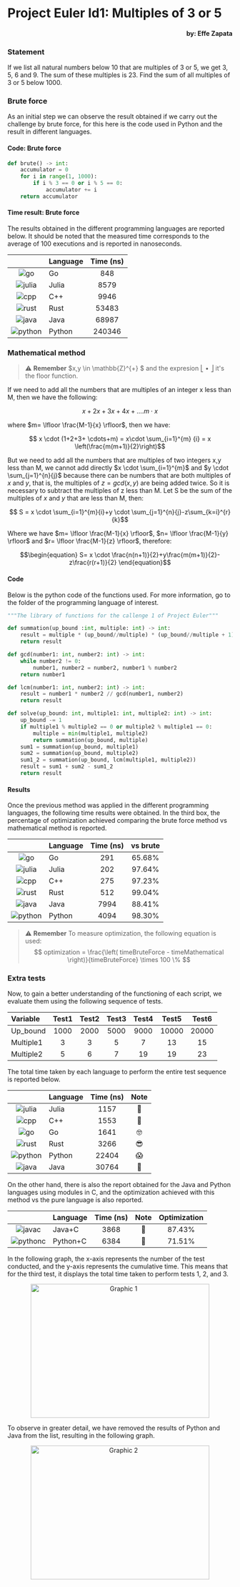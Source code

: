 # Project Euler Id1: Multiples of 3 or 5
#### <p align="right">by: Effe Zapata</p>

### Statement

If we list all natural numbers below 10 that are multiples of 3 or 5, we get 3, 5, 6 and 9. The sum of these multiples is 23.
Find the sum of all multiples of 3 or 5 below 1000.

### Brute force

As an initial step we can observe the result obtained if we carry out the challenge by brute force, for this here is the code used in Python and the result in different languages.

#### Code: Brute force

```python
def brute() -> int:
    accumulator = 0
    for i in range(1, 1000):
        if i % 3 == 0 or i % 5 == 0:
            accumulator += i
    return accumulator

```

#### Time result: Brute force

The results obtained in the different programming languages ​​are reported below. It should be noted that the measured time corresponds to the average of 100 executions and is reported in nanoseconds.

<div  align="center">

| |Language | Time (ns) |
|:-:|:--|:--: | 
|![go](https://github.com/jhonnyzta/ProjectEuler/assets/70600594/8e4f4251-2d53-4c3b-bdab-2665577f1cf4) |Go | 848|
|![julia](https://github.com/jhonnyzta/ProjectEuler/assets/70600594/64449037-acae-4f72-a49a-d4b587b1b638)  |Julia |8579 |
|![cpp](https://github.com/jhonnyzta/ProjectEuler/assets/70600594/168fd9cb-5554-441b-9d17-71642b3ac956)|C++ | 9946 |
|![rust](https://github.com/jhonnyzta/ProjectEuler/assets/70600594/38212ef8-b357-4ded-b852-dd5530a2b3d3)  |Rust| 53483 |
|![java](https://github.com/jhonnyzta/ProjectEuler/assets/70600594/a6f44277-4820-4a11-b6d4-8567f129b2b0) |Java | 68987 |
|![python](https://github.com/jhonnyzta/ProjectEuler/assets/70600594/ba32a2c1-8535-4d50-85ac-8e7e96a3a6aa) |Python |240346|


</div>



### Mathematical method

> ⚠️ **Remember** $x,y \in \mathbb{Z}^{+} $ and the expresion &#x23A3; &#x2022; &#x23A6; it's the floor function.

If we need to add all the numbers that are multiples of an integer x less than M, then we have the following:

$$ x+2x+3x+4x+.... m \cdot x$$

where $m= \lfloor \frac{M-1}{x} \rfloor$, then we have:

$$ x \cdot (1+2+3+ \cdots+m) = x\cdot \sum_{i=1}^{m} {i} = x \left(\frac{m(m+1)}{2}\right)$$

But we need to add all the numbers that are multiples of two integers x,y less than M, we cannot add directly $x \cdot \sum_{i=1}^{m}$ and $y \cdot \sum_{j=1}^{n}{j}$ because there can be numbers that are both multiples of $x$ and $y$, that is, the multiples of $z=gcd(x,y)$ are being added twice. So it is necessary to subtract the multiples of z less than M. Let S be the sum of the multiples of $x$ and $y$ that are less than M, then:

$$ S = x \cdot \sum_{i=1}^{m}{i}+y \cdot \sum_{j=1}^{n}{j}-z\sum_{k=i}^{r}{k}$$

Where we have $m= \lfloor \frac{M-1}{x} \rfloor$, $n= \lfloor \frac{M-1}{y} \rfloor$ and $r= \lfloor \frac{M-1}{z} \rfloor$, therefore:

$$\begin{equation} S= x \cdot \frac{n(n+1)}{2}+y\frac{m(m+1)}{2}-z\frac{r(r+1)}{2} \end{equation}$$



#### Code

Below is the python code of the functions used. For more information, go to the folder of the programming language of interest.

```python
"""The library of functions for the callenge 1 of Project Euler"""

def summation(up_bound :int, multiple: int) -> int:
    result = multiple * (up_bound//multiple) * (up_bound//multiple + 1) // 2
    return result

def gcd(number1: int, number2: int) -> int:
    while number2 != 0:
        number1, number2 = number2, number1 % number2
    return number1

def lcm(number1: int, number2: int) -> int:
    result = number1 * number2 // gcd(number1, number2)
    return result

def solve(up_bound: int, multiple1: int, multiple2: int) -> int:
    up_bound -= 1
    if multiple1 % multiple2 == 0 or multiple2 % multiple1 == 0:
        multiple = min(multiple1, multiple2)
        return summation(up_bound, multiple)
    sum1 = summation(up_bound, multiple1)
    sum2 = summation(up_bound, multiple2)
    sum1_2 = summation(up_bound, lcm(multiple1, multiple2))
    result = sum1 + sum2 - sum1_2
    return result

```
#### Results

Once the previous method was applied in the different programming languages, the following time results were obtained. In the third box, the percentage of optimization achieved comparing the brute force method vs mathematical method is reported.

<div align="center">

| |Language | Time (ns) | vs brute |
|:-:|:--|:--: | :--: |
|![go](https://github.com/jhonnyzta/ProjectEuler/assets/70600594/8e4f4251-2d53-4c3b-bdab-2665577f1cf4) |Go | 291| 65.68% |
|![julia](https://github.com/jhonnyzta/ProjectEuler/assets/70600594/64449037-acae-4f72-a49a-d4b587b1b638)  |Julia |202 | 97.64%|
|![cpp](https://github.com/jhonnyzta/ProjectEuler/assets/70600594/168fd9cb-5554-441b-9d17-71642b3ac956)|C++ | 275 | 97.23% |
|![rust](https://github.com/jhonnyzta/ProjectEuler/assets/70600594/38212ef8-b357-4ded-b852-dd5530a2b3d3)  |Rust| 512 | 99.04% |
|![java](https://github.com/jhonnyzta/ProjectEuler/assets/70600594/a6f44277-4820-4a11-b6d4-8567f129b2b0) |Java | 7994 | 88.41% |
|![python](https://github.com/jhonnyzta/ProjectEuler/assets/70600594/ba32a2c1-8535-4d50-85ac-8e7e96a3a6aa) |Python | 4094| 98.30% |

</div>

> ⚠️ **Remember** To measure optimization, the following equation is used:
> $$ optimization = \frac{\left( timeBruteForce - timeMathematical \right)}{timeBruteForce} \times 100 \% $$

### Extra tests

Now, to gain a better understanding of the functioning of each script, we evaluate them using the following sequence of tests.

<div align="center">

|Variable | Test1 |Test2 |Test3 |Test4 |Test5 |Test6 |
|:--|:--:|:--:|:--:|:--:|:--:|:--:|
|Up_bound| 1000 | 2000 | 5000 | 9000 | 10000 | 20000 | 
|Multiple1| 3 | 3 | 5 | 7 | 13 | 15 | 
|Multiple2| 5 | 6 | 7 | 19 | 19 | 23 | 

</div>

The total time taken by each language to perform the entire test sequence is reported below.

<div align="center">

|  |Language | Time (ns)| Note |
|:----:|:--- | :---: | :---:|
| ![julia](https://github.com/jhonnyzta/ProjectEuler/assets/70600594/64449037-acae-4f72-a49a-d4b587b1b638) | Julia| 1157 | &#129395; | 
| ![cpp](https://github.com/jhonnyzta/ProjectEuler/assets/70600594/168fd9cb-5554-441b-9d17-71642b3ac956) | C++| 1553 | &#129325; | 
| ![go](https://github.com/jhonnyzta/ProjectEuler/assets/70600594/8e4f4251-2d53-4c3b-bdab-2665577f1cf4) | Go| 1641 | &#129299; | 
| ![rust](https://github.com/jhonnyzta/ProjectEuler/assets/70600594/38212ef8-b357-4ded-b852-dd5530a2b3d3) | Rust| 3266 | &#128526; | 
| ![python](https://github.com/jhonnyzta/ProjectEuler/assets/70600594/ba32a2c1-8535-4d50-85ac-8e7e96a3a6aa) | Python| 22404 | &#128561; | 
| ![java](https://github.com/jhonnyzta/ProjectEuler/assets/70600594/a6f44277-4820-4a11-b6d4-8567f129b2b0) | Java| 30764 | &#129398; | 

</div>

On the other hand, there is also the report obtained for the Java and Python languages ​​using modules in C, and the optimization achieved with this method vs the pure language is also reported.

<div align="center">

|  |Language | Time (ns)| Note |Optimization|
|:----:|:--- | :---: | :---:|:--:|
| ![javac](https://github.com/jhonnyzta/ProjectEuler/assets/70600594/ea322cef-dde0-4acc-9747-e5ff1e8e0426) | Java+C| 3868 | &#129400; | 87.43% |
| ![pythonc](https://github.com/jhonnyzta/ProjectEuler/assets/70600594/15fdc43d-d714-4392-86f1-6cb66caacd0d) | Python+C| 6384 | &#129400; | 71.51% |

</div>

In the following graph, the x-axis represents the number of the test conducted, and the y-axis represents the cumulative time. This means that for the third test, it displays the total time taken to perform tests 1, 2, and 3.

<p align="center">
<img src="images/graph1.png" alt="Graphic 1" width="400" height="300">
</p>

To observe in greater detail, we have removed the results of Python and Java from the list, resulting in the following graph.

<p align="center">
<img src="images/graph2.png" alt="Graphic 2" width="400" height="300">
</p>

